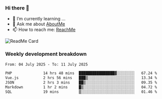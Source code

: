 ### Hi there 👋

- 🌱 I’m currently learning ...
- 💬 Ask me about [AboutMe](https://www.itzcy.com/about)
- 📫 How to reach me: [ReachMe](https://www.itzcy.com/about)

![ReadMe Card](https://github-readme-stats-ten-gilt.vercel.app/api?username=SuperChenYun&show_icons=true&title_color=fff&icon_color=79ff97&text_color=9f9f9f&bg_color=151515&hide_border=true)

### Weekly development breakdown
<!--START_SECTION:waka-->

```txt
From: 04 July 2025 - To: 11 July 2025

PHP              14 hrs 48 mins  ████████████████▓░░░░░░░░   67.24 %
Vue.js           2 hrs 56 mins   ███▒░░░░░░░░░░░░░░░░░░░░░   13.34 %
JSON             2 hrs 3 mins    ██▒░░░░░░░░░░░░░░░░░░░░░░   09.35 %
Markdown         1 hr 2 mins     █▒░░░░░░░░░░░░░░░░░░░░░░░   04.72 %
SQL              19 mins         ▒░░░░░░░░░░░░░░░░░░░░░░░░   01.46 %
```

<!--END_SECTION:waka-->
